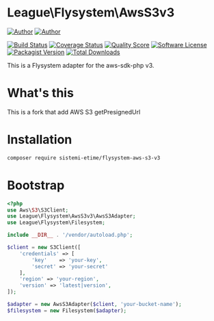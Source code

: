 # League\Flysystem\AwsS3v3

[![Author](http://img.shields.io/badge/author-@frankdejonge-blue.svg?style=flat-square)](https://twitter.com/frankdejonge)
[![Author](https://img.shields.io/badge/author-www.e--time.it-blue.svg?style=flat-square)](https://www.e-time.it)

[![Build Status](https://img.shields.io/travis/sistemi-etime/flysystem-aws-s3-v3/master.svg?style=flat-square)](https://travis-ci.org/thephpleague/flysystem-aws-s3-v3)
[![Coverage Status](https://img.shields.io/scrutinizer/coverage/g/sistemi-etime/flysystem-aws-s3-v3.svg?style=flat-square)](https://scrutinizer-ci.com/g/sistemi-etime/flysystem-aws-s3-v3)
[![Quality Score](https://img.shields.io/scrutinizer/g/sistemi-etime/flysystem-aws-s3-v3.svg?style=flat-square)](https://scrutinizer-ci.com/g/sistemi-etime/flysystem-aws-s3-v3)
[![Software License](https://img.shields.io/badge/license-MIT-brightgreen.svg?style=flat-square)](LICENSE)
[![Packagist Version](https://img.shields.io/packagist/v/sistemi-etime/flysystem-aws-s3-v3.svg?style=flat-square)](https://packagist.org/packages/sistemi-etime/flysystem-aws-s3-v3)
[![Total Downloads](https://img.shields.io/packagist/dt/sistemi-etime/flysystem-aws-s3-v3.svg?style=flat-square)](https://packagist.org/packages/sistemi-etime/flysystem-aws-s3-v3)

This is a Flysystem adapter for the aws-sdk-php v3.

# What's this
This is a fork that add AWS S3 getPresignedUrl

# Installation

```bash
composer require sistemi-etime/flysystem-aws-s3-v3
```

# Bootstrap

``` php
<?php
use Aws\S3\S3Client;
use League\Flysystem\AwsS3v3\AwsS3Adapter;
use League\Flysystem\Filesystem;

include __DIR__ . '/vendor/autoload.php';

$client = new S3Client([
    'credentials' => [
        'key'    => 'your-key',
        'secret' => 'your-secret'
    ],
    'region' => 'your-region',
    'version' => 'latest|version',
]);

$adapter = new AwsS3Adapter($client, 'your-bucket-name');
$filesystem = new Filesystem($adapter);
```
